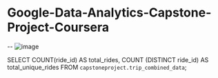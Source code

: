 # Google-Data-Analytics-Capstone-Project-Coursera




--  ![image](https://github.com/DianaPalfi/Google-Data-Analytics-Capstone-Project-Coursera/assets/145564660/0ddd0433-b32f-418f-b69b-5862287dd93d)



SELECT COUNT(ride_id) AS total_rides,
       COUNT (DISTINCT ride_id) AS total_unique_rides
FROM `capstoneproject.trip_combined_data`;
